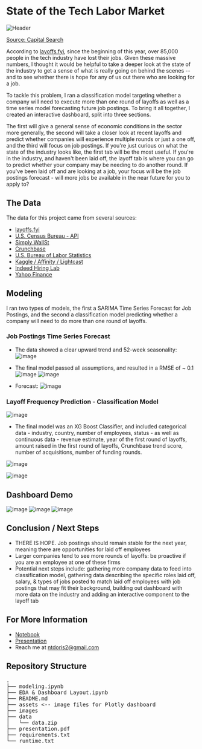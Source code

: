 
# State of the Tech Labor Market
![Header](https://github.com/ntdoris/dsc-project-5/blob/main/images/header.png)

[Source: Capital Search](https://www.capitalsearch.com/2018-job-market/)


According to [layoffs.fyi](https://layoffs.fyi/), since the beginning of this year, over 85,000 people in the tech industry have lost their jobs. Given these massive numbers, I thought it would be helpful to take a deeper look at the state of the industry to get a sense of what is really going on behind the scenes -- and to see whether there is hope for any of us out there who are looking for a job.

To tackle this problem, I ran a classification model targeting whether a company will need to execute more than one round of layoffs as well as a time series model forecasting future job postings. To bring it all together, I created an interactive dashboard, split into three sections.

The first will give a general sense of economic conditions in the sector more generally, the second will take a closer look at recent layoffs and predict whether companies will experience multiple rounds or just a one off, and the third will focus on job postings. If you're just curious on what the state of the industry looks like, the first tab will be the most useful. If you're in the industry, and haven't been laid off, the layoff tab is where you can go to predict whether your company may be needing to do another round. If you've been laid off and are looking at a job, your focus will be the job postings forecast - will more jobs be available in the near future for you to apply to? 


## The Data

The data for this project came from several sources:
* [layoffs.fyi](https://layoffs.fyi/)
* [U.S. Census Bureau - API](https://api.census.gov/data/timeseries/eits/bfs.html)
* [Simply WallSt](https://simplywall.st/markets/us/tech)
* [Crunchbase](https://www.crunchbase.com/)
* [U.S. Bureau of Labor Statistics](https://www.bls.gov/)
* [Kaggle / Affinity / Lightcast](https://www.kaggle.com/datasets/douglaskgaraujo/opportunity-insights-real-time-economic-tracker-us)
* [Indeed Hiring Lab](https://www.hiringlab.org/)
* [Yahoo Finance](https://finance.yahoo.com/)

## Modeling

I ran two types of models, the first a SARIMA Time Series Forecast for Job Postings, and the second a classification model predicting whether a company will need to do more than one round of layoffs.

### Job Postings Time Series Forecast

* The data showed a clear upward trend and 52-week seasonality:
![image](https://github.com/ntdoris/dsc-project-5/blob/main/images/seasonality.png)

* The final model passed all assumptions, and resulted in a RMSE of ~ 0.1
![image](https://github.com/ntdoris/dsc-project-5/blob/main/images/model_validation.png)
![image](https://github.com/ntdoris/dsc-project-5/blob/main/images/timeseries_diagnostics.png)

* Forecast:
![image](https://github.com/ntdoris/dsc-project-5/blob/main/assets/job_forecast.png)

### Layoff Frequency Prediction - Classification Model

![image](https://github.com/ntdoris/dsc-project-5/blob/main/images/layoffs_ind.png)

* The final model was an XG Boost Classifier, and included categorical data - industry, country, number of employees, status - as well as continuous data - revenue estimate, year of the first round of layoffs, amount raised in the first round of layoffs, Crunchbase trend score, number of acquisitions, number of funding rounds.

![image](https://github.com/ntdoris/dsc-project-5/blob/main/images/feat_importance_final.png)

![image](https://github.com/ntdoris/tech-layoffs-dashboard/blob/main/assets/final_confusion_matrix.png)

## Dashboard Demo

![image](https://github.com/ntdoris/dsc-project-5/blob/main/images/dash1.png)
![image](https://github.com/ntdoris/dsc-project-5/blob/main/images/dash2.png)
![image](https://github.com/ntdoris/dsc-project-5/blob/main/images/dash3.png)

## Conclusion / Next Steps

* THERE IS HOPE. Job postings should remain stable for the next year, meaning there are opportunities for laid off employees
* Larger companies tend to see more rounds of layoffs: be proactive if you are an employee at one of these firms
* Potential next steps include: gathering more company data to feed into classification model, gathering data describing the specific roles laid off, salary, & types of jobs posted to match laid off employees with job postings that may fit their background, building out dashboard with more data on the industry and adding an interactive component to the layoff tab

## For More Information

* [Notebook](https://github.com/ntdoris/dsc-project-5/blob/main/modeling.ipynb)
* [Presentation](https://github.com/ntdoris/dsc-project-5/blob/main/presentation.pdf)
* Reach me at ntdoris2@gmail.com

## Repository Structure

<pre>
.
├── modeling.ipynb
├── EDA & Dashboard Layout.ipynb
├── README.md
├── assets <-- image files for Plotly dashboard
├── images
├── data
│   └── data.zip
├── presentation.pdf
├── requirements.txt
└── runtime.txt
</pre> 
